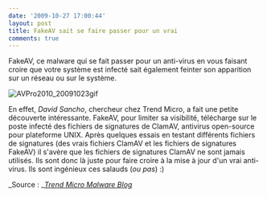 ```yaml
---
date: '2009-10-27 17:00:44'
layout: post
title: FakeAV sait se faire passer pour un vrai
comments: true
---
```


FakeAV, ce malware qui se fait passer pour un anti-virus en vous faisant croire que votre système est infecté sait également feinter son apparition sur un réseau ou sur le système.

![AVPro2010_20091023gif](/images/2009/10/AVPro2010_20091023gif.gif)

En effet, _David Sancho_, chercheur chez Trend Micro, a fait une petite découverte intéressante. FakeAV, pour limiter sa visibilité, télécharge sur le poste infecté des fichiers de signatures de ClamAV, antivirus open-source pour plateforme UNIX. Après quelques essais en testant différents fichiers de signatures (des vrais fichiers ClamAV et les fichiers de signatures FakeAV) il s'avère que les fichiers de signatures ClamAV ne sont jamais utilisés. Ils sont donc là juste pour faire croire à la mise à jour d'un vrai anti-virus. Ils sont ingénieux ces salauds (_ou pas_) :)

_Source : _[_Trend Micro Malware Blog_](http://blog.trendmicro.com/fakeav-goes-open-source%E2%80%A6-or-not/)
